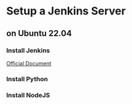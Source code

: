 # Setup a Jenkins Server

## on Ubuntu 22.04

### Install Jenkins

[Official Document](https://pkg.jenkins.io/debian-stable/)

### Install Python


### Install NodeJS

